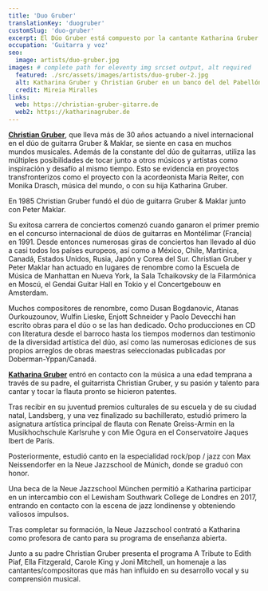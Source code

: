 ```yaml
---
title: 'Duo Gruber'
translationKey: 'duogruber'
customSlug: 'duo-gruber'
excerpt: El Dúo Gruber está compuesto por la cantante Katharina Gruber y el guitarrista Christian Gruber, padre e hija y artistas internacionalmente premiados y reconocidos.
occupation: 'Guitarra y voz'
seo:
  image: artists/duo-gruber.jpg
images: # complete path for eleventy img srcset output, alt required
  featured: ./src/assets/images/artists/duo-gruber-2.jpg
  alt: Katharina Gruber y Christian Gruber en un banco del del Pabellón Mies van der Rohe, sonriendo
  credit: Mireia Miralles
links:
  web: https://christian-gruber-gitarre.de
  web2: https://katharinagruber.de
---
```


**[Christian Gruber](https://www.fundaciongoethe.org/es/artistas/christian-gruber/)**, que lleva más de 30 años actuando a nivel internacional en el dúo de guitarra Gruber &amp; Maklar, se siente en casa en muchos mundos musicales. Además de la constante del dúo de guitarras, utiliza las múltiples posibilidades de tocar junto a otros músicos y artistas como inspiración y desafío al mismo tiempo. Esto se evidencia en proyectos transfronterizos como el proyecto con la acordeonista Maria Reiter, con Monika Drasch, música del mundo, o con su hija Katharina Gruber.

En 1985 Christian Gruber fundó el dúo de guitarra Gruber &amp; Maklar junto con Peter Maklar.

Su exitosa carrera de conciertos comenzó cuando ganaron el primer premio en el concurso internacional de dúos de guitarras en Montélimar (Francia) en 1991. Desde entonces numerosas giras de conciertos han llevado al dúo a casi todos los países europeos, así como a México, Chile, Martinica, Canadá, Estados Unidos, Rusia, Japón y Corea del Sur. Christian Gruber y Peter Maklar han actuado en lugares de renombre como la Escuela de Música de Manhattan en Nueva York, la Sala Tchaikovsky de la Filarmónica en Moscú, el Gendai Guitar Hall en Tokio y el Concertgebouw en Amsterdam.

Muchos compositores de renombre, como Dusan Bogdanovic, Atanas Ourkouzounov, Wulfin Lieske, Enjott Schneider y Paolo Devecchi han escrito obras para el dúo o se las han dedicado. Ocho producciones en CD con literatura desde el barroco hasta los tiempos modernos dan testimonio de la diversidad artística del dúo, así como las numerosas ediciones de sus propios arreglos de obras maestras seleccionadas publicadas por Doberman-Yppan/Canadá.

**[Katharina Gruber](https://www.fundaciongoethe.org/es/artistas/katharina-gruber/)** entró en contacto con la música a una edad temprana a través de su padre, el guitarrista Christian Gruber, y su pasión y talento para cantar y tocar la flauta pronto se hicieron patentes.

Tras recibir en su juventud premios culturales de su escuela y de su ciudad natal, Landsberg, y una vez finalizado su bachillerato, estudió primero la asignatura artística principal de flauta con Renate Greiss-Armin en la Musikhochschule Karlsruhe y con Mie Ogura en el Conservatoire Jaques Ibert de París.

Posteriormente, estudió canto en la especialidad rock/pop / jazz con Max Neissendorfer en la Neue Jazzschool de Múnich, donde se graduó con honor.

Una beca de la Neue Jazzschool München permitió a Katharina participar en un intercambio con el Lewisham Southwark College de Londres en 2017, entrando en contacto con la escena de jazz londinense y obteniendo valiosos impulsos.

Tras completar su formación, la Neue Jazzschool contrató a Katharina como profesora de canto para su programa de enseñanza abierta.

Junto a su padre Christian Gruber presenta el programa A Tribute to Edith Piaf, Ella Fitzgerald, Carole King y Joni Mitchell, un homenaje a las cantantes/compositoras que más han influido en su desarrollo vocal y su comprensión musical.
